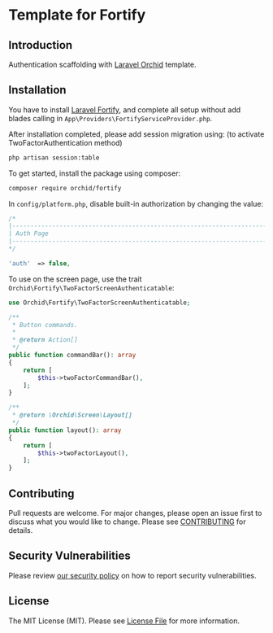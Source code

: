 # Template for Fortify

## Introduction

Authentication scaffolding with [Laravel Orchid](https://github.com/orchidsoftware/platform) template. 

## Installation

You have to install [Laravel Fortify](https://laravel.com/docs/fortify), and complete all setup without add blades calling in `App\Providers\FortifyServiceProvider.php`.

After installation completed, please add session migration using:
(to activate TwoFactorAuthentication method)

```bash
php artisan session:table
```

To get started, install the package using composer:

```bash
composer require orchid/fortify
```


In `config/platform.php`, disable built-in authorization by changing the value:

```php
/*
|--------------------------------------------------------------------------
| Auth Page
|--------------------------------------------------------------------------
*/

'auth'  => false,
```

To use on the screen page, use the trait `Orchid\Fortify\TwoFactorScreenAuthenticatable`:

```php
use Orchid\Fortify\TwoFactorScreenAuthenticatable;

/**
 * Button commands.
 *
 * @return Action[]
 */
public function commandBar(): array
{
    return [
        $this->twoFactorCommandBar(),
    ];
}

/**
 * @return \Orchid\Screen\Layout[]
 */
public function layout(): array
{
    return [
        $this->twoFactorLayout(),
    ];
}
```

## Contributing

Pull requests are welcome. For major changes, please open an issue first to discuss what you would like to change. Please see [CONTRIBUTING](.github/CONTRIBUTING.md) for details.

## Security Vulnerabilities

Please review [our security policy](../../security/policy) on how to report security vulnerabilities.

## License

The MIT License (MIT). Please see [License File](LICENSE.md) for more information.
